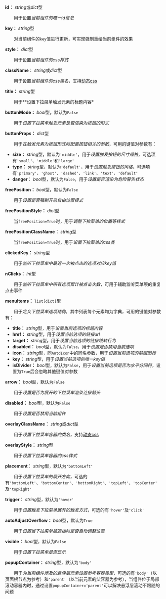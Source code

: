 **id：** *string*或*dict*型

　　用于设置*当前组件的唯一id信息*

**key：** *string*型

　　对当前组件的`key`值进行更新，可实现强制重绘当前组件的效果

**style：** *dict*型

　　用于设置*当前组件的css样式*

**className：** *string*或*dict*型

　　用于设置*当前组件的css类名*，支持[动态css](/advanced-classname)

**title：** *string*型

　　用于**设置下拉菜单触发元素的标题内容*

**buttonMode：** *bool*型，默认为`False`

　　用于*设置下拉菜单触发元素是否渲染为按钮的形式*

**buttonProps：** *dict*型

　　用于*在触发元素为按钮形式时配置按钮相关的参数*，可用的键值对参数有：

- **size：** *string*型，默认为`'middle'`，用于*设置触发按钮的尺寸规格*，可选项有`'small'`、`'middle'`和`'large'`
- **type：** *string*型，默认为`'default'`，用于*设置触发按钮的风格*，可选项有`'primary'`、`'ghost'`、`'dashed'`、`'link'`、`'text'`、`'default'`
- **danger：** *bool*型，默认为`False`，用于*设置是否渲染为危险警告状态*

**freePosition：** *bool*型，默认为`False`

　　用于*设置是否强制开启自由位置模式*

**freePositionStyle：** *dict*型

　　当`freePosition=True`时，用于*调整下拉菜单的位置等样式*

**freePositionClassName：** *string*型

　　当`freePosition=True`时，用于*设置下拉菜单的css类*

**clickedKey：** *string*型

　　用于*监听下拉菜单中最近一次被点击的选项对应key值*

**nClicks：** *int*型

　　用于*监听下拉菜单中所有选项累计被点击次数*，可用于辅助监听菜单项的重复点击事件

**menuItems：** `list[dict]`型

　　用于*定义下拉菜单选项结构*，其中列表每个元素均为字典，可用的键值对参数有：

- **title：** *string*型，用于*设置当前选项的标题内容*
- **href：** *string*型，用于*设置当前选项的链接url*
- **target：** *string*型，用于*设置当前选项的链接跳转行为*
- **disabled：** *bool*型，默认为`False`，用于*设置是否禁用当前选项*
- **icon：** *string*型，同`AntdIcon`中的同名参数，用于*设置当前选项的前缀图标*
- **key：** *string*型，用于*设置当前选项的唯一key值*
- **isDivider：** *bool*型，默认为`False`，用于*设置当前选项是否为水平分隔符*，设置为`True`后会忽略其他键值对参数

**arrow：** *bool*型，默认为`False`

　　用于*设置是否为展开的下拉菜单渲染连接箭头*

**disabled：** *bool*型，默认为`False`

　　用于*设置是否禁用当前组件*

**overlayClassName：** *string*或*dict*型

　　用于*设置下拉菜单容器的类名*，支持[动态css](/advanced-classname)

**overlayStyle：** *string*型

　　用于*设置下拉菜单容器的css样式*

**placement：** *string*型，默认为`'bottomLeft'`

　　用于*设置下拉菜单的展开方向*，可选的有`'bottomLeft'`、`'bottomCenter'`、`'bottomRight'`、`'topLeft'`、`'topCenter'`及`'topRight'`

**trigger：** *string*型，默认为`'hover'`

　　用于*设置触发下拉菜单展开的触发方式*，可选的有`'hover'`及`'click'`

**autoAdjustOverflow：** *bool*型，默认为`True`

　　用于*设置当下拉菜单被遮挡时是否自动调整位置*

**visible：** *bool*型，默认为`False`

　　用于*设置下拉菜单是否显示*

**popupContainer：** *string*型，默认为`'body'`

　　用于*为当前组件涉及的悬浮层元素设置参考容器类型*，可选的有`'body'`（以页面根节点为参考）和`'parent'`（以当前元素的父容器为参考），当组件位于局部滚动容器内时，通过设置`popupContainer='parent'`可以解决悬浮层滚动不跟随的问题